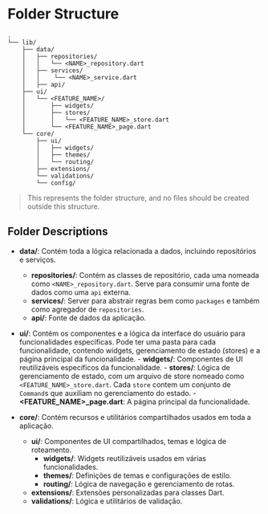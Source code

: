 # Folder Structure

```
.
└── lib/
    ├── data/
    │   ├── repositories/
    │   │   └── <NAME>_repository.dart
    │   ├── services/
    │   │    └── <NAME>_service.dart
    │   ├── api/
    ├── ui/      
    │   └── <FEATURE_NAME>/
    │       ├── widgets/
    │       ├── stores/
    │       │   └── <FEATURE_NAME>_store.dart
    │       └── <FEATURE_NAME>_page.dart
    └── core/
        ├── ui/
        │   ├── widgets/
        │   ├── themes/
        │   └── routing/
        ├── extensions/
        └── validations/
        └── config/

```

> This represents the folder structure, and no files should be created outside this structure.

## Folder Descriptions

- **data/**: Contém toda a lógica relacionada a dados, incluindo repositórios e serviços.
    - **repositories/**: Contém as classes de repositório, cada uma nomeada como `<NAME>_repository.dart`. Serve para consumir uma fonte de dados como uma `api` externa.
    - **services/**: Server para abstrair regras bem como `packages` e também como agregador de `repositories`.
    - **api/**: Fonte de dados da aplicação.

- **ui/**: Contém os componentes e a lógica da interface do usuário para funcionalidades específicas. Pode ter uma pasta para cada funcionalidade, contendo widgets, gerenciamento de estado (stores) e a página principal da funcionalidade.
        - **widgets/**: Componentes de UI reutilizáveis específicos da funcionalidade.
        - **stores/**: Lógica de gerenciamento de estado, com um arquivo de store nomeado como `<FEATURE_NAME>_store.dart`. Cada `store` contem um conjunto de `Command`s que auxiliam no gerenciamento do estado.
        - **<FEATURE_NAME>_page.dart**: A página principal da funcionalidade.

- **core/**: Contém recursos e utilitários compartilhados usados em toda a aplicação.
    - **ui/**: Componentes de UI compartilhados, temas e lógica de roteamento.
        - **widgets/**: Widgets reutilizáveis usados em várias funcionalidades.
        - **themes/**: Definições de temas e configurações de estilo.
        - **routing/**: Lógica de navegação e gerenciamento de rotas.
    - **extensions/**: Extensões personalizadas para classes Dart.
    - **validations/**: Lógica e utilitários de validação.

